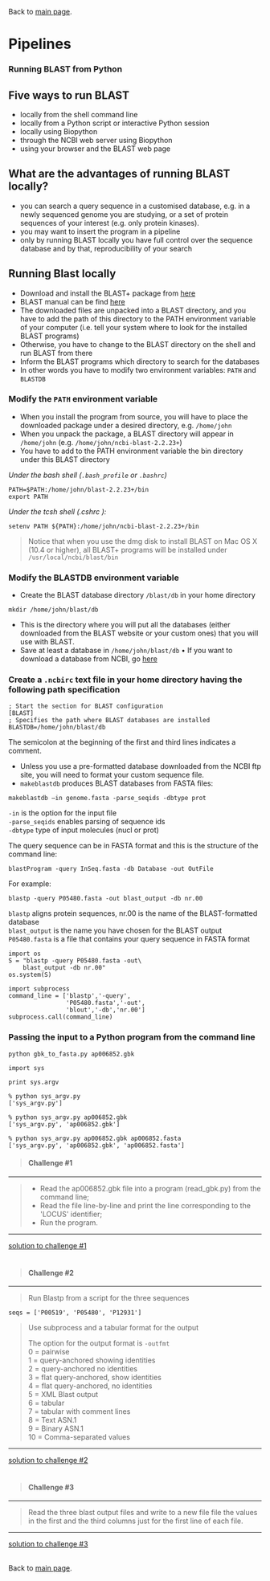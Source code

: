 Back to [main page](../index.md).


# Pipelines

### Running BLAST from Python

## Five ways to run BLAST
-  locally from the shell command line
-  locally from a Python script or interactive Python session
-  locally using Biopython
-  through the NCBI web server using Biopython
-  using your browser and the BLAST web page



## What are the advantages of running BLAST locally?

-  you can search a query sequence in a customised database, e.g. in a newly sequenced genome you are studying, or a set of protein sequences of your interest (e.g. only protein kinases).
-  you may want to insert the program in a pipeline
-  only by running BLAST locally you have full control over the sequence database and by that, reproducibility of your search

## Running Blast locally
-  Download and install the BLAST+ package from [here](http://blast.ncbi.nlm.nih.gov/Blast.cgi?CMD=Web&PAGE_TYPE=BlastDocs&DOC_TYPE=Download)
-  BLAST manual can be find [here](http://www.ncbi.nlm.nih.gov/books/NBK1762/)
-  The downloaded files are unpacked into a BLAST directory, and you have to add the path of this directory to the PATH environment variable of your computer (i.e. tell your system where to look for the installed BLAST programs)
-  Otherwise, you have to change to the BLAST directory on the shell and run BLAST from there
-   Inform the BLAST programs which directory to search for the databases
-   In other words you have to modify two environment variables: `PATH` and `BLASTDB`

### Modify the `PATH` environment variable
-  When you install the program from source, you will have to place the downloaded package under a desired directory, e.g. `/home/john`
-   When you unpack the package, a BLAST directory will appear in
`/home/john` (e.g. ``/home/john/ncbi-blast-2.2.23+``)
-  You have to add to the PATH environment variable the bin directory under this BLAST directory


*Under the bash shell (`.bash_profile` or `.bashrc`)*
```
PATH=$PATH:/home/john/blast-2.2.23+/bin
export PATH
```

*Under the tcsh shell (.cshrc ):*
```
setenv PATH ${PATH}:/home/john/ncbi-blast-2.2.23+/bin
```

>Notice that when you use the dmg disk to install BLAST on Mac OS X (10.4 or higher), all BLAST+ programs will be installed under `/usr/local/ncbi/blast/bin`


### Modify the BLASTDB environment variable

- Create the BLAST database directory `/blast/db` in your
home directory
```
mkdir /home/john/blast/db
```
-  This is the directory where you will put all the databases (either downloaded from the BLAST website or your custom ones) that you will use with BLAST.
-  Save at least a database in `/home/john/blast/db`
•  If you want to download a database from NCBI, go [here](ftp://ftp.ncbi.nlm.nih.gov/blast/db)

### Create a `.ncbirc` text file in your home directory having the following path specification

```
; Start the section for BLAST configuration
[BLAST]
; Specifies the path where BLAST databases are installed
BLASTDB=/home/john/blast/db
```

The semicolon at the beginning of the first and third lines indicates a comment.

-  Unless you use a pre-formatted database downloaded from the NCBI ftp site, you will need to format your custom sequence file.
-   `makeblastdb` produces BLAST databases from FASTA files:
```
makeblastdb –in genome.fasta -parse_seqids -dbtype prot
```
`-in` is the option for the input file <br/>
`-parse_seqids` enables parsing of sequence ids <br/>
`-dbtype` type of input molecules (nucl or prot)<br/>

The query sequence can be in FASTA format and this is the structure of the command line:
```
blastProgram -query InSeq.fasta -db Database -out OutFile
```
For example:
```
blastp -query P05480.fasta -out blast_output -db nr.00
```
`blastp` aligns protein sequences, nr.00 is the name of the BLAST-formatted database<br/>
`blast_output` is the name you have chosen for the BLAST output<br/>
`P05480.fasta` is a file that contains your query sequence in FASTA format<br/>

```
import os
S = "blastp -query P05480.fasta -out\
    blast_output -db nr.00"
os.system(S)
```


```
import subprocess
command_line = ['blastp','-query',
                'P05480.fasta','-out',
                'blout','-db','nr.00']
subprocess.call(command_line)
```

### Passing the input to a Python program from the command line


```
python gbk_to_fasta.py ap006852.gbk
```

```
import sys

print sys.argv

% python sys_argv.py
['sys_argv.py']

% python sys_argv.py ap006852.gbk
['sys_argv.py', 'ap006852.gbk']

% python sys_argv.py ap006852.gbk ap006852.fasta
['sys_argv.py', 'ap006852.gbk', 'ap006852.fasta']
```

>#### Challenge #1
---
>- Read the ap006852.gbk  file into a program (read_gbk.py) from the command line;
>- Read the file line-by-line and print the line corresponding to the 'LOCUS' identifier;
>-   Run the program.
>
---

<a href="https://github.com/ELIXIR-ITA-training/python_course/blob/master/day4/2-Pipelines/Running-BLAST_sys.argv.solutions.md#solution-to-challenge-1">solution to challenge #1<a/>
<br>
<br>


>#### Challenge #2
---
>Run Blastp from a script for the three sequences
```
seqs = ['P00519', 'P05480', 'P12931']
```
>Use subprocess and a tabular format for the output
>
>The option for the output format is `-outfmt`<br/>
>0 = pairwise<br/>
>1 = query-anchored showing identities<br/>
>2 = query-anchored no identities<br/>
>3 = flat query-anchored, show identities<br/>
>4 = flat query-anchored, no identities<br/>
>5 = XML Blast output<br/>
>6 = tabular<br/>
>7 = tabular with comment lines<br/>
>8 = Text ASN.1<br/>
>9 = Binary ASN.1<br/>
>10 = Comma-separated values<br/>
>
---

<a href="https://github.com/ELIXIR-ITA-training/python_course/blob/master/day4/2-Pipelines/Running-BLAST_sys.argv.solutions.md#solution-to-challenge-2">solution to challenge #2<a/>
<br>
<br>




>#### Challenge #3
---
>Read the three blast output files and write to a new file file the values in the first and the third columns just for the first line of each file.
>
---

<a href="https://github.com/ELIXIR-ITA-training/python_course/blob/master/day4/2-Pipelines/Running-BLAST_sys.argv.solutions.md#solution-to-challenge-3">solution to challenge #3<a/>
<br>
<br>

Back to [main page](../index.md).

